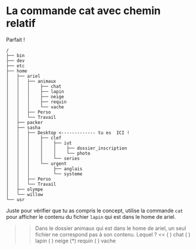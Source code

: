 # La commande cat avec chemin relatif

Parfait !

```
/
├── bin
├── dev
├── etc
├── home
│   ├── ariel
│   │   ├── animaux
│   │   │    ├── chat
│   │   │    ├── lapin
│   │   │    ├── neige
│   │   │    ├── requin
│   │   │    └── vache
│   │   ├── Perso
│   │   └── Travail 
│   ├── packer
│   ├── sasha  
│   │   ├── Desktop <------------- tu es  ICI !
│   │   │    ├── clef
│   │   │    │    ├── iut
│   │   │    │    │    ├── dossier_inscription
│   │   │    │    │    └── photo 
│   │   │    │    └── series 
│   │   │    └── urgent
│   │   │         ├── anglais
│   │   │         └── systeme 
│   │   ├── Perso
│   │   └── Travail 
│   ├── olympe
│   └── willow
└── usr
``` 

Juste pour vérifier que tu as compris le concept, utilise la commande `cat` pour afficher le contenu du fichier `lapin` qui est dans le home de ariel.

>> Dans le dossier animaux qui est dans le home de ariel, un seul fichier ne correspond pas à son contenu. Lequel ? <<
( ) chat
( ) lapin
( ) neige
(*) requin
( ) vache


